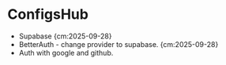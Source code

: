 # ConfigsHub

- Supabase {cm:2025-09-28}
- BetterAuth - change provider to supabase. {cm:2025-09-28}
- Auth with google and github.
